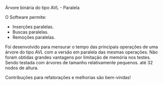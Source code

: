Árvore binária do tipo AVL - Paralela

O Software permite:

- Inserções paralelas.
- Buscas paralelas.
- Remoções paralelas.

Foi desenvolvido para mensurar o tempo das principais operações de uma árvore do tipo AVL com a versão em paralela das mesmas operações.
Não foram obtidas grandes vantagens por limitação de memória nos testes. Sendo testada com árvores de tamanho relativamente pequenos. até 32 nodos de altura.

Contribuções para refatorações e melhorias são bem-vindas!
